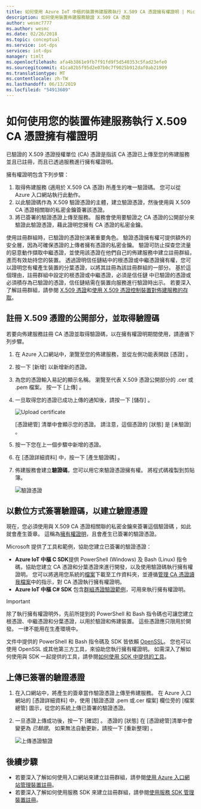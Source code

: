 ```yaml
---
title: 如何使用 Azure IoT 中樞的裝置佈建服務執行 X.509 CA 憑證擁有權證明 | Microsoft Docs
description: 如何使用裝置佈建服務驗證 X.509 CA 憑證
author: wesmc7777
ms.author: wesmc
ms.date: 02/26/2018
ms.topic: conceptual
ms.service: iot-dps
services: iot-dps
manager: timlt
ms.openlocfilehash: afa4b3861e9fb7f91fd9f5d540353c5fad23efe0
ms.sourcegitcommit: 41ca82b5f95d2e07b0c7f9025b912daf0ab21909
ms.translationtype: MT
ms.contentlocale: zh-TW
ms.lasthandoff: 06/13/2019
ms.locfileid: "54913609"
---
```

# <a name="how-to-do-proof-of-possession-for-x509-ca-certificates-with-your-device-provisioning-service"></a>如何使用您的裝置佈建服務執行 X.509 CA 憑證擁有權證明

已驗證的 X.509 憑證授權單位 (CA) 憑證是指該 CA 憑證已上傳至您的佈建服務並且已註冊，而且已透過服務進行擁有權證明。 

擁有權證明包含下列步驟：
1. 取得佈建服務 (適用於 X.509 CA 憑證) 所產生的唯一驗證碼。 您可以從 Azure 入口網站執行此動作。
2. 以此驗證碼作為 X.509 驗證憑證的主體，建立驗證憑證，然後使用與 X.509 CA 憑證相關聯的私密金鑰簽署該憑證。
3. 將已簽署的驗證憑證上傳至服務。 服務會使用要驗證之 CA 憑證的公開部分來驗證此驗證憑證，藉此證明您擁有 CA 憑證的私密金鑰。

使用註冊群組時，已驗證的憑證扮演著重要角色。 驗證憑證擁有權可提供額外的安全層，因為可確保憑證的上傳者擁有憑證的私密金鑰。 驗證可防止探查您流量的惡意動作擷取中繼憑證，並使用該憑證在他們自己的佈建服務中建立註冊群組，進而有效劫持您的裝置。 透過證明信任鏈結中的根憑證或中繼憑證擁有權，您可以證明您有權產生裝置的分葉憑證，以將其註冊為該註冊群組的一部分。 基於這個理由，註冊群組中設定的根憑證或中繼憑證，必須是信任鏈 中已驗證的憑證或必須積存為已驗證的憑證，信任鏈結需在裝置向服務進行驗證時出示。 若要深入了解註冊群組，請參閱 [X.509 憑證](concepts-security.md#x509-certificates)和[使用 X.509 憑證控制裝置對佈建服務的存取](concepts-security.md#controlling-device-access-to-the-provisioning-service-with-x509-certificates)。

## <a name="register-the-public-part-of-an-x509-certificate-and-get-a-verification-code"></a>註冊 X.509 憑證的公開部分，並取得驗證碼

若要向佈建服務註冊 CA 憑證並取得驗證碼，以在擁有權證明期間使用，請遵循下列步驟。 

1. 在 Azure 入口網站中，瀏覽至您的佈建服務，並從左側功能表開啟 [憑證]  。 
2. 按一下 [新增]  以新增新的憑證。
3. 為您的憑證輸入易記的顯示名稱。 瀏覽至代表 X.509 憑證公開部分的 .cer 或 .pem 檔案。 按一下 [上傳]  。
4. 一旦取得您的憑證已成功上傳的通知後，請按一下 [儲存]  。

    ![Upload certificate](./media/how-to-verify-certificates/add-new-cert.png)  

   [憑證總管]  清單中會顯示您的憑證。 請注意，這個憑證的 [狀態]  是 [未驗證]  。

5. 按一下您在上一個步驟中新增的憑證。

6. 在 [憑證詳細資料]  中，按一下 [產生驗證碼]  。

7. 佈建服務會建立**驗證碼**，您可以用它來驗證憑證擁有權。 將程式碼複製到剪貼簿。 

   ![驗證憑證](./media/how-to-verify-certificates/verify-cert.png)  

## <a name="digitally-sign-the-verification-code-to-create-a-verification-certificate"></a>以數位方式簽署驗證碼，以建立驗證憑證

現在，您必須使用與 X.509 CA 憑證相關聯的私密金鑰來簽署這個驗證碼  ，如此就會產生簽章。 這稱為[擁有權證明](https://tools.ietf.org/html/rfc5280#section-3.1)，且會產生已簽署的驗證憑證。

Microsoft 提供了工具和範例，協助您建立已簽署的驗證憑證： 

- **Azure IoT 中樞 C SDK**提供 PowerShell (Windows) 及 Bash (Linux) 指令碼，協助您建立 CA 憑證和分葉憑證來進行開發，以及使用驗證碼執行擁有權證明。 您可以將適用您系統的[檔案](https://github.com/Azure/azure-iot-sdk-c/tree/master/tools/CACertificates)下載至工作資料夾，並遵循[管理 CA 憑證讀我檔案](https://github.com/Azure/azure-iot-sdk-c/blob/master/tools/CACertificates/CACertificateOverview.md)中的指示，對 CA 憑證執行擁有權證明。 
- **Azure IoT 中樞 C# SDK** 包含[群組憑證驗證範例](https://github.com/Azure-Samples/azure-iot-samples-csharp/tree/master/provisioning/Samples/service/GroupCertificateVerificationSample)，可用來執行擁有權證明。
 
> [!IMPORTANT]
> 除了執行擁有權證明外，先前所提到的 PowerShell 和 Bash 指令碼也可讓您建立根憑證、中繼憑證和分葉憑證，以用於驗證和佈建裝置。 這些憑證應只限用於開發。 一律不能用在生產環境中。 

文件中提供的 PowerShell 和 Bash 指令碼及 SDK 皆依賴 [OpenSSL](https://www.openssl.org/)。 您也可以使用 OpenSSL 或其他第三方工具，來協助您執行擁有權證明。 如需深入了解如何使用與 SDK 一起提供的工具，請參閱[如何使用 SDK 中提供的工具](how-to-use-sdk-tools.md)。 


## <a name="upload-the-signed-verification-certificate"></a>上傳已簽署的驗證憑證

1. 在入口網站中，將產生的簽章當作驗證憑證上傳至佈建服務。 在 Azure 入口網站的 [憑證詳細資料]  中，使用 [驗證憑證 .pem 或.cer 檔案]  欄位旁的 [檔案總管]  圖示，從您的系統上傳已簽署的驗證憑證。

2. 一旦憑證上傳成功後，按一下 [確認]  。 憑證的 [狀態] 在 [憑證總管]清單中會變更為 _已驗證_。    如果無法自動更新，請按一下 [重新整理]  。

   ![上傳憑證驗證](./media/how-to-verify-certificates/upload-cert-verification.png)  

## <a name="next-steps"></a>後續步驟

- 若要深入了解如何使用入口網站來建立註冊群組，請參閱[使用 Azure 入口網站管理裝置註冊](how-to-manage-enrollments.md)。
- 若要深入了解如何使用服務 SDK 來建立註冊群組，請參閱[使用服務 SDK 管理裝置註冊](how-to-manage-enrollments-sdks.md)。










